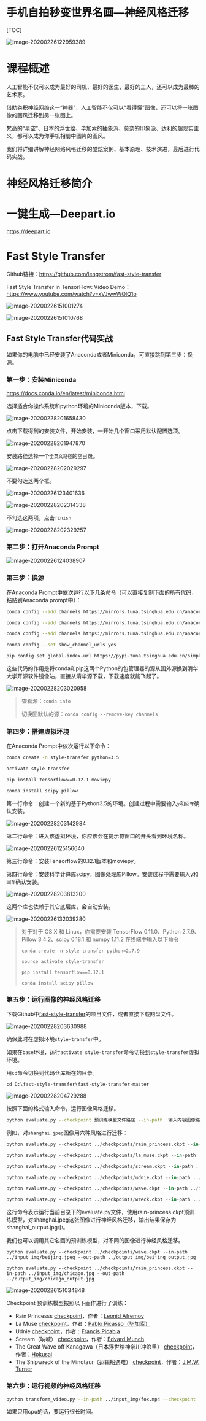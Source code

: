 # 手机自拍秒变世界名画—神经风格迁移

[TOC]

![image-20200226122959389](神经风格迁移.assets/image-20200226122959389.png)

# 课程概述

人工智能不仅可以成为最好的司机，最好的医生，最好的工人，还可以成为最棒的艺术家。

借助卷积神经网络这一“神器”，人工智能不仅可以“看得懂”图像，还可以将一张图像的画风迁移到另一张图上。

梵高的“星空”、日本的浮世绘、毕加索的抽象派、莫奈的印象派、达利的超现实主义，都可以成为你手机相册中图片的画风。

我们将详细讲解神经网络风格迁移的酷炫案例、基本原理、技术演进，最后进行代码实战。



# 神经风格迁移简介



# 一键生成—Deepart.io

https://deepart.io



# Fast Style Transfer

Github链接：https://github.com/lengstrom/fast-style-transfer

Fast Style Transfer in TensorFlow: Video Demo：https://www.youtube.com/watch?v=xVJwwWQlQ1o

![image-20200226151001274](神经风格迁移.assets/image-20200226151001274.png)

![image-20200226151010768](神经风格迁移.assets/image-20200226151010768.png)

## Fast Style Transfer代码实战

如果你的电脑中已经安装了Anaconda或者Miniconda，可直接跳到第三步：换源。

### 第一步：安装Miniconda

https://docs.conda.io/en/latest/miniconda.html

选择适合你操作系统和python环境的Miniconda版本，下载。

![image-20200228201658430](神经风格迁移.assets/image-20200228201658430.png)

点击下载得到的安装文件，开始安装，一开始几个窗口采用默认配置选项。

![image-20200228201947870](神经风格迁移.assets/image-20200228201947870.png)

安装路径选择一个`全英文路径`的`空`目录。

![image-20200228202029297](神经风格迁移.assets/image-20200228202029297.png)

不要勾选这两个框。

![image-20200226123401636](神经风格迁移.assets/image-20200226123401636.png)

![image-20200228202314338](神经风格迁移.assets/image-20200228202314338.png)

不勾选这两项，点击`finish`

![image-20200228202329257](神经风格迁移.assets/image-20200228202329257.png)

### 第二步：打开Anaconda Prompt

![image-20200226124038907](神经风格迁移.assets/image-20200226124038907.png)

### 第三步：换源

在Anaconda Prompt中依次运行以下几条命令（可以直接复制下面的所有代码，粘贴到Anaconda prompt中）：

```bash
conda config --add channels https://mirrors.tuna.tsinghua.edu.cn/anaconda/pkgs/free/

conda config --add channels https://mirrors.tuna.tsinghua.edu.cn/anaconda/cloud/conda-forge

conda config --add channels https://mirrors.tuna.tsinghua.edu.cn/anaconda/cloud/msys2/

conda config --set show_channel_urls yes

pip config set global.index-url https://pypi.tuna.tsinghua.edu.cn/simple

```

这些代码的作用是将conda和pip这两个Python的包管理器的源从国外源换到清华大学开源软件镜像站，直接从清华源下载，下载速度就能飞起了。

![image-20200228203020958](神经风格迁移.assets/image-20200228203020958.png)

> 查看源：`conda info`
>
> 切换回默认的源：`conda config --remove-key channels`

### 第四步：搭建虚拟环境

在Anaconda Prompt中依次运行以下命令：

```bash
conda create -n style-transfer python=3.5

activate style-transfer

pip install tensorflow==0.12.1 moviepy

conda install scipy pillow
```

第一行命令：创建一个新的基于Python3.5的环境。创建过程中需要输入`y`和`回车`确认安装。

![image-20200228203142984](神经风格迁移.assets/image-20200228203142984.png)

第二行命令：进入该虚拟环境，你应该会在提示符窗口的开头看到环境名称。

![image-20200226125156640](神经风格迁移.assets/image-20200226125156640.png)

第三行命令：安装Tensorflow的0.12.1版本和moviepy。

第四行命令：安装科学计算库scipy，图像处理库Pillow。安装过程中需要输入`y`和`回车`确认安装。

![image-20200228203813200](神经风格迁移.assets/image-20200228203813200.png)

这两个库也依赖于其它底层库，会自动安装。

![image-20200226132039280](神经风格迁移.assets/image-20200226132039280.png)

> 对于对于 OS X 和 Linux，你需要安装 TensorFlow 0.11.0、Python 2.7.9、Pillow 3.4.2、scipy 0.18.1 和 numpy 1.11.2
> 在终端中输入以下命令
>
> ```
> conda create -n style-transfer python=2.7.9
> 
> source activate style-transfer
> 
> pip install tensorflow==0.12.1
> 
> conda install scipy pillow
> ```

### 第五步：运行图像的神经风格迁移

下载Github中[fast-style-transfer](https://github.com/lengstrom/fast-style-transfer)的项目文件，或者直接下载网盘文件。

![image-20200228203630988](神经风格迁移.assets/image-20200228203630988.png)

确保此时在虚拟环境`style-transfer`中。

如果在`base`环境，运行`activate style-transfer`命令切换到`style-transfer`虚拟环境。

用`cd`命令切换到代码仓库所在的目录。

```
cd D:\fast-style-transfer\fast-style-transfer-master
```

![image-20200228204729288](神经风格迁移.assets/image-20200228204729288.png)

按照下面的格式输入命令，运行图像风格迁移。

```bash
python evaluate.py --checkpoint 预训练模型文件路径 --in-path  输入内容图像路径 --out-path 输出图像保存路径
```

例如，对`shanghai.jpeg`图像用六种风格进行迁移：

```python
python evaluate.py --checkpoint ../checkpoints/rain_princess.ckpt --in-path ../input_img/shanghai.jpeg --out-path ../output_img/shanghai_output.jpg

python evaluate.py --checkpoint ../checkpoints/la_muse.ckpt --in-path ../input_img/shanghai.jpeg --out-path ../output_img/shanghai_output_la_muse.jpg

python evaluate.py --checkpoint ../checkpoints/scream.ckpt --in-path ../input_img/shanghai.jpeg --out-path ../output_img/shanghai_output_scream.jpg

python evaluate.py --checkpoint ../checkpoints/udnie.ckpt --in-path ../input_img/shanghai.jpeg --out-path ../output_img/shanghai_output_udnie.jpg

python evaluate.py --checkpoint ../checkpoints/wave.ckpt --in-path ../input_img/shanghai.jpeg --out-path ../output_img/shanghai_output_wave.jpg

python evaluate.py --checkpoint ../checkpoints/wreck.ckpt --in-path ../input_img/shanghai.jpeg --out-path ../output_img/shanghai_output_wreck.jpg
```

这行命令表示运行当前目录下的evaluate.py文件，使用rain-princess.ckpt预训练模型，对shanghai.jpeg这张图像进行神经风格迁移，输出结果保存为shanghai_output.jpg中。

我们也可以调用其它名画的预训练模型，对不同的图像进行神经风格迁移。

```
python evaluate.py --checkpoint ../checkpoints/wave.ckpt --in-path ../input_img/beijing.jpeg --out-path ../output_img/beijing_output.jpg

python evaluate.py --checkpoint ../checkpoints/rain_princess.ckpt --in-path ../input_img/chicago.jpg --out-path ../output_img/chicago_output.jpg
```

![image-20200226151034848](神经风格迁移.assets/image-20200226151034848.png)

Checkpoint 预训练模型按照以下画作进行了训练：

- Rain Princesss [checkpoint](https://s3.cn-north-1.amazonaws.com.cn/static-documents/nd101/rain-princess.ckpt)，作者：[Leonid Afremov](https://afremov.com/Leonid-Afremov-bio.html)
- La Muse [checkpoint](https://s3.cn-north-1.amazonaws.com.cn/static-documents/nd101/la-muse.ckpt)，作者：[Pablo Picasso（毕加索）](https://en.wikipedia.org/wiki/Pablo_Picasso)
- Udnie [checkpoint](https://s3.cn-north-1.amazonaws.com.cn/static-documents/nd101/udnie.ckpt)，作者：[Francis Picabia](https://en.wikipedia.org/wiki/Francis_Picabia)
- Scream（呐喊） [checkpoint](https://s3.cn-north-1.amazonaws.com.cn/static-documents/nd101/scream.ckpt)，作者：[Edvard Munch](https://en.wikipedia.org/wiki/Edvard_Munch)
- The Great Wave off Kanagawa（日本浮世绘神奈川冲浪里） [checkpoint](https://s3.cn-north-1.amazonaws.com.cn/static-documents/nd101/wave.ckpt)，作者：[Hokusai](https://en.wikipedia.org/wiki/Hokusai)
- The Shipwreck of the Minotaur（运输船遇难） [checkpoint](https://s3.cn-north-1.amazonaws.com.cn/static-documents/nd101/wreck.ckpt)，作者：[J.M.W. Turner](https://en.wikipedia.org/wiki/J._M._W._Turner)

### 第六步：运行视频的神经风格迁移

```bash
python transform_video.py --in-path ../input_img/fox.mp4 --checkpoint ../checkpoints/wave.ckpt --out-path ../output_img/fox_output.mp4 --device /gpu:0 --batch-size 4
```

如果只用cpu的话，要运行很长时间。
